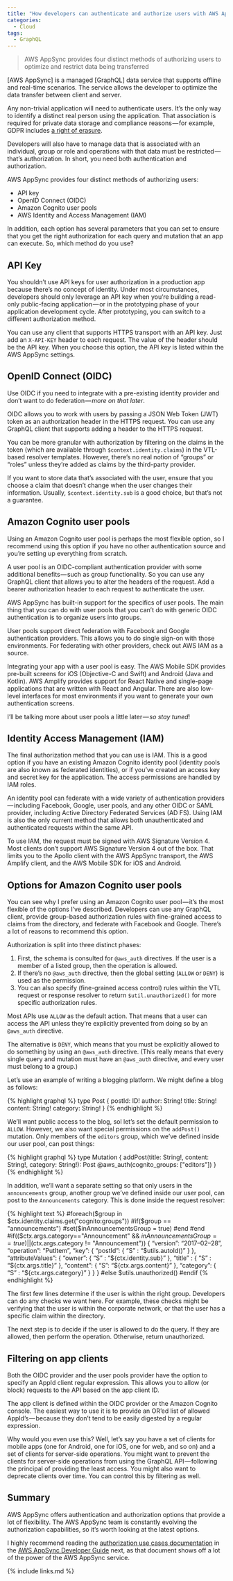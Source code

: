 ```yaml
---
title: "How developers can authenticate and authorize users with AWS AppSync"
categories:
  - Cloud
tags:
  - GraphQL
---
```


> AWS AppSync provides four distinct methods of authorizing users to optimize and restrict data being transferred

[AWS AppSync] is a managed [GraphQL] data service that supports offline and real-time scenarios. The service allows the developer to optimize the data transfer between client and server.

Any non-trivial application will need to authenticate users. It’s the only way to identify a distinct real person using the application. That association is required for private data storage and compliance reasons — for example, GDPR includes [a right of erasure](https://gdpr-info.eu/art-17-gdpr/).

Developers will also have to manage data that is associated with an individual, group or role and operations with that data must be restricted — that’s authorization. In short, you need both authentication and authorization.

AWS AppSync provides four distinct methods of authorizing users:

* API key
* OpenID Connect (OIDC)
* Amazon Cognito user pools
* AWS Identity and Access Management (IAM)

In addition, each option has several parameters that you can set to ensure that you get the right authorization for each query and mutation that an app can execute. So, which method do you use?

## API Key

You shouldn’t use API keys for user authorization in a production app because there’s no concept of identity. Under most circumstances, developers should only leverage an API key when you’re building a read-only public-facing application — or in the prototyping phase of your application development cycle. After prototyping, you can switch to a different authorization method.

You can use any client that supports HTTPS transport with an API key. Just add an `X-API-KEY` header to each request. The value of the header should be the API key. When you choose this option, the API key is listed within the AWS AppSync settings.

## OpenID Connect (OIDC)

Use OIDC if you need to integrate with a pre-existing identity provider and don’t want to do federation — _more on that later_.

OIDC allows you to work with users by passing a JSON Web Token (JWT) token as an authorization header in the HTTPS request. You can use any GraphQL client that supports adding a header to the HTTPS request.

You can be more granular with authorization by filtering on the claims in the token (which are available through `$context.identity.claims`) in the VTL-based resolver templates. However, there’s no real notion of “groups” or “roles” unless they’re added as claims by the third-party provider.

If you want to store data that’s associated with the user, ensure that you choose a claim that doesn’t change when the user changes their information. Usually, `$context.identity.sub` is a good choice, but that’s not a guarantee.

## Amazon Cognito user pools

Using an Amazon Cognito user pool is perhaps the most flexible option, so I recommend using this option if you have no other authentication source and you’re setting up everything from scratch.

A user pool is an OIDC-compliant authentication provider with some additional benefits — such as group functionality. So you can use any GraphQL client that allows you to alter the headers of the request. Add a bearer authorization header to each request to authenticate the user.

AWS AppSync has built-in support for the specifics of user pools. The main thing that you can do with user pools that you can’t do with generic OIDC authentication is to organize users into groups.

User pools support direct federation with Facebook and Google authentication providers. This allows you to do single sign-on with those environments. For federating with other providers, check out AWS IAM as a source.

Integrating your app with a user pool is easy. The AWS Mobile SDK provides pre-built screens for iOS (Objective-C and Swift) and Android (Java and Kotlin). AWS Amplify provides support for React Native and single-page applications that are written with React and Angular. There are also low-level interfaces for most environments if you want to generate your own authentication screens.

I’ll be talking more about user pools a little later — _so stay tuned_!

## Identity Access Management (IAM)

The final authorization method that you can use is IAM. This is a good option if you have an existing Amazon Cognito identity pool (identity pools are also known as federated identities), or if you’ve created an access key and secret key for the application. The access permissions are handled by IAM roles.

An identity pool can federate with a wide variety of authentication providers — including Facebook, Google, user pools, and any other OIDC or SAML provider, including Active Directory Federated Services (AD FS). Using IAM is also the only current method that allows both unauthenticated and authenticated requests within the same API.

To use IAM, the request must be signed with AWS Signature Version 4. Most clients don’t support AWS Signature Version 4 out of the box. That limits you to the Apollo client with the AWS AppSync transport, the AWS Amplify client, and the AWS Mobile SDK for iOS and Android.

## Options for Amazon Cognito user pools

You can see why I prefer using an Amazon Cognito user pool — it’s the most flexible of the options I’ve described. Developers can use any GraphQL client, provide group-based authorization rules with fine-grained access to claims from the directory, and federate with Facebook and Google. There’s a lot of reasons to recommend this option.

Authorization is split into three distinct phases:

1. First, the schema is consulted for `@aws_auth` directives. If the user is a member of a listed group, then the operation is allowed.
2. If there’s no `@aws_auth` directive, then the global setting (`ALLOW` or `DENY`) is used as the permission.
3. You can also specify (fine-grained access control) rules within the VTL request or response resolver to return `$util.unauthorized()` for more specific authorization rules.

Most APIs use `ALLOW` as the default action. That means that a user can access the API unless they’re explicitly prevented from doing so by an `@aws_auth` directive.

The alternative is `DENY`, which means that you must be explicitly allowed to do something by using an `@aws_auth` directive. (This really means that every single query and mutation must have an `@aws_auth` directive, and every user must belong to a group.)

Let’s use an example of writing a blogging platform. We might define a blog as follows:

{% highlight graphql %}
type Post {
  postId: ID!
  author: String!
  title: String!
  content: String!
  category: String!
}
{% endhighlight %}

We’ll want public access to the blog, sol let’s set the default permission to `ALLOW`. However, we also want special permissions on the `addPost()` mutation. Only members of the `editors` group, which we’ve defined inside our user pool, can post things:

{% highlight graphql %}
type Mutation {
  addPost(title: String!, content: String!, category: String!): Post
  @aws_auth(cognito_groups: ["editors"])
}
{% endhighlight %}

In addition, we’ll want a separate setting so that only users in the `announcements` group, another group we’ve defined inside our user pool, can post to the `Announcements` category. This is done inside the request resolver:

{% highlight text %}
#foreach($group in $ctx.identity.claims.get("cognito:groups"))
#if($group == "announcements")
#set($inAnnouncementsGroup = true)
#end
#end
#if(($ctx.args.category=="Announcement" && $inAnnouncementsGroup == true) || ($ctx.args.category != "Announcement"))
{
  “version”: “2017–02–28”,
  “operation”: “PutItem”,
  “key”: {
    “postId”: { “S” : “$utils.autoId()” }
  },
  “attributeValues”: {
    “owner”: { “S” : “${ctx.identity.sub}” },
    “title” : { “S” : “${ctx.args.title}” },
    “content”: { “S”: “${ctx.args.content}” },
    “category”: { “S” : “${ctx.args.category}” }
  }
}
#else
$utils.unauthorized()
#endif
{% endhighlight %}

The first few lines determine if the user is within the right group. Developers can do any checks we want here. For example, these checks might be verifying that the user is within the corporate network, or that the user has a specific claim within the directory.

The next step is to decide if the user is allowed to do the query. If they are allowed, then perform the operation. Otherwise, return unauthorized.

## Filtering on app clients

Both the OIDC provider and the user pools provider have the option to specify an AppId client regular expression. This allows you to allow (or block) requests to the API based on the app client ID.

The app client is defined within the OIDC provider or the Amazon Cognito console. The easiest way to use it is to provide an OR’ed list of allowed AppId’s — because they don’t tend to be easily digested by a regular expression.

Why would you even use this? Well, let’s say you have a set of clients for mobile apps (one for Android, one for iOS, one for web, and so on) and a set of clients for server-side operations. You might want to prevent the clients for server-side operations from using the GraphQL API — following the principal of providing the least access. You might also want to deprecate clients over time. You can control this by filtering as well.

## Summary

AWS AppSync offers authentication and authorization options that provide a lot of flexibility. The AWS AppSync team is constantly evolving the authorization capabilities, so it’s worth looking at the latest options.

I highly recommend reading the [authorization use cases documentation](https://docs.aws.amazon.com/appsync/latest/devguide/security-authorization-use-cases.html) in the [AWS AppSync Developer Guide](https://docs.aws.amazon.com/appsync/latest/devguide/welcome.html) next, as that document shows off a lot of the power of the AWS AppSync service.

{% include links.md %}

